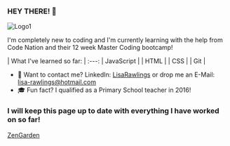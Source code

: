 ### HEY THERE! 👋

![Logo1](https://user-images.githubusercontent.com/77974013/105832635-1bd16780-5fc0-11eb-9b98-ee3b3daa2055.jpg)

<!-- **lisarawlings/lisarawlings** is a ✨ _special_ ✨ repository because its `README.md` (this file) appears on your GitHub profile. -->

I'm completely new to coding and I'm currently learning with the help from Code Nation and their 12 week Master Coding bootcamp!

| What I've learned so far: |
:---:
| JavaScript |
| HTML |
| CSS |
| Git |

- 📩 Want to contact me? LinkedIn: [LisaRawlings](https://www.linkedin.com/in/lisa-rawlings-115448204) or drop me an E-Mail: lisa-rawlings@hotmail.com
- 🎓 Fun fact? I qualified as a Primary School teacher in 2016!

### I will keep this page up to date with everything I have worked on so far!

[ZenGarden](https://www.youtube.com/embed/0wE7dM2tD6A)
